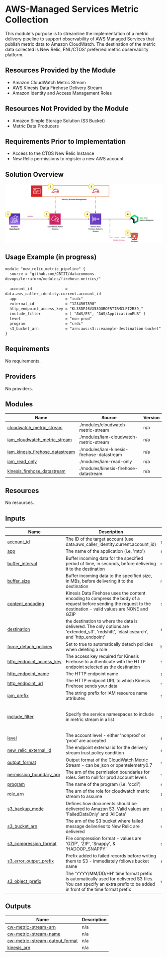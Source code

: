 # AWS-Managed Services Metric Collection

This module's purpose is to streamline the implementation of a metric delivery pipeline to support observability of AWS Managed Services that publish metric data to Amazon CloudWatch. The destination of the metric data collected is New Relic, FNL/CTOS' preferred metric observability platform. 

## Resources Provided by the Module

  - Amazon CloudWatch Metric Stream
  - AWS Kinesis Data Firehose Delivery Stream
  - Amazon Identity and Access Management Roles

## Resources Not Provided by the Module

  - Amazon Simple Storage Solution (S3 Bucket)
  - Metric Data Producers

## Requirements Prior to Implementation
  - Access to the CTOS New Relic Instance
  - New Relic permissions to register a new AWS account

## Solution Overview
![newrelic metric delivery pipeline diagram](./assets/diagram.png)

## Usage Example (in progress)
<pre><code>module "new_relic_metric_pipeline" {
  source = "github.com/CBIIT/datacommons-devops/terraform/modules/firehose-metrics/"

  account_id               = data.aws_caller_identity.current.account_id
  app                      = "icdc"
  external_id              = "1234567890"
  http_endpoint_access_key = "KL3SDFJ6VX53QOROERTIBMCLPI2R39_"
  include_filter           = [ "AWS/ES", "AWS/ApplicationELB" ]
  level                    = "non-prod"
  program                  = "crdc"
  s3_bucket_arn            = "arn:aws:s3:::example-destination-bucket"
}</code></pre>

<!-- BEGIN_TF_DOCS -->
## Requirements

No requirements.

## Providers

No providers.

## Modules

| Name | Source | Version |
|------|--------|---------|
| <a name="module_cloudwatch_metric_stream"></a> [cloudwatch\_metric\_stream](#module\_cloudwatch\_metric\_stream) | ./modules/cloudwatch-metric-stream | n/a |
| <a name="module_iam_cloudwatch_metric_stream"></a> [iam\_cloudwatch\_metric\_stream](#module\_iam\_cloudwatch\_metric\_stream) | ./modules/iam-cloudwatch-metric-stream | n/a |
| <a name="module_iam_kinesis_firehose_datastream"></a> [iam\_kinesis\_firehose\_datastream](#module\_iam\_kinesis\_firehose\_datastream) | ./modules/iam-kinesis-firehose-datastream | n/a |
| <a name="module_iam_read_only"></a> [iam\_read\_only](#module\_iam\_read\_only) | ./modules/iam-read-only | n/a |
| <a name="module_kinesis_firehose_datastream"></a> [kinesis\_firehose\_datastream](#module\_kinesis\_firehose\_datastream) | ./modules/kinesis-firehose-datastream | n/a |

## Resources

No resources.

## Inputs

| Name | Description | Type | Default | Required |
|------|-------------|------|---------|:--------:|
| <a name="input_account_id"></a> [account\_id](#input\_account\_id) | The ID of the target account (use data.aws\_caller\_identity.current.account\_id) | `string` | n/a | yes |
| <a name="input_app"></a> [app](#input\_app) | The name of the application (i.e. 'mtp') | `string` | n/a | yes |
| <a name="input_buffer_interval"></a> [buffer\_interval](#input\_buffer\_interval) | Buffer incoming data for the specified period of time, in seconds, before delivering it to the destination | `number` | `60` | no |
| <a name="input_buffer_size"></a> [buffer\_size](#input\_buffer\_size) | Buffer incoming data to the specified size, in MBs, before delivering it to the destination | `number` | `1` | no |
| <a name="input_content_encoding"></a> [content\_encoding](#input\_content\_encoding) | Kinesis Data Firehose uses the content encoding to compress the body of a request before sending the request to the destination - valid values are NONE and GZIP | `string` | `"GZIP"` | no |
| <a name="input_destination"></a> [destination](#input\_destination) | the destination to where the data is delivered. The only options are 'extended\_s3', 'redshift', 'elasticsearch', and 'http\_endpoint' | `string` | `"http_endpoint"` | no |
| <a name="input_force_detach_policies"></a> [force\_detach\_policies](#input\_force\_detach\_policies) | Set to true to automatically detach policies when deleting a role | `bool` | `false` | no |
| <a name="input_http_endpoint_access_key"></a> [http\_endpoint\_access\_key](#input\_http\_endpoint\_access\_key) | The access key required for Kinesis Firehose to authenticate with the HTTP endpoint selected as the destination | `string` | n/a | yes |
| <a name="input_http_endpoint_name"></a> [http\_endpoint\_name](#input\_http\_endpoint\_name) | The HTTP endpoint name | `string` | `"New Relic"` | no |
| <a name="input_http_endpoint_url"></a> [http\_endpoint\_url](#input\_http\_endpoint\_url) | The HTTP endpoint URL to which Kinesis Firehose sends your data | `string` | `"https://gov-metric-api.newrelic.com/metric/v1"` | no |
| <a name="input_iam_prefix"></a> [iam\_prefix](#input\_iam\_prefix) | The string prefix for IAM resource name attributes | `string` | `"power-user"` | no |
| <a name="input_include_filter"></a> [include\_filter](#input\_include\_filter) | Specify the service namespaces to include in metric stream in a list | `set(string)` | <pre>[<br>  "AWS/ES",<br>  "AWS/ApplicationELB"<br>]</pre> | no |
| <a name="input_level"></a> [level](#input\_level) | The account level - either 'nonprod' or 'prod' are accepted | `string` | n/a | yes |
| <a name="input_new_relic_external_id"></a> [new\_relic\_external\_id](#input\_new\_relic\_external\_id) | The endpoint external id for the delivery stream trust policy condition | `string` | n/a | yes |
| <a name="input_output_format"></a> [output\_format](#input\_output\_format) | Output format of the CloudWatch Metric Stream - can be json or opentelemetry0.7 | `string` | `"opentelemetry0.7"` | no |
| <a name="input_permission_boundary_arn"></a> [permission\_boundary\_arn](#input\_permission\_boundary\_arn) | The arn of the permission boundaries for roles. Set to null for prod account levels | `string` | n/a | yes |
| <a name="input_program"></a> [program](#input\_program) | The name of the program (i.e. 'ccdi') | `string` | n/a | yes |
| <a name="input_role_arn"></a> [role\_arn](#input\_role\_arn) | The arn of the role for cloudwatch metric stream to assume | `string` | n/a | yes |
| <a name="input_s3_backup_mode"></a> [s3\_backup\_mode](#input\_s3\_backup\_mode) | Defines how documents should be delivered to Amazon S3. Valid values are 'FailedDataOnly' and 'AllData' | `string` | `"FailedDataOnly"` | no |
| <a name="input_s3_bucket_arn"></a> [s3\_bucket\_arn](#input\_s3\_bucket\_arn) | The arn of the S3 bucket where failed message deliveries to New Relic are delivered | `string` | n/a | yes |
| <a name="input_s3_compression_format"></a> [s3\_compression\_format](#input\_s3\_compression\_format) | File compression format - values are 'GZIP', 'ZIP', 'Snappy', & 'HADOOP\_SNAPPY' | `string` | `"UNCOMPRESSED"` | no |
| <a name="input_s3_error_output_prefix"></a> [s3\_error\_output\_prefix](#input\_s3\_error\_output\_prefix) | Prefix added to failed records before writing them to S3 - immediately follows bucket name | `string` | `null` | no |
| <a name="input_s3_object_prefix"></a> [s3\_object\_prefix](#input\_s3\_object\_prefix) | The 'YYYY/MM/DD/HH' time format prefix is automatically used for delivered S3 files. You can specify an extra prefix to be added in front of the time format prefix | `string` | `null` | no |

## Outputs

| Name | Description |
|------|-------------|
| <a name="output_cw-metric-stream-arn"></a> [cw-metric-stream-arn](#output\_cw-metric-stream-arn) | n/a |
| <a name="output_cw-metric-stream-name"></a> [cw-metric-stream-name](#output\_cw-metric-stream-name) | n/a |
| <a name="output_cw-metric-stream-output_format"></a> [cw-metric-stream-output\_format](#output\_cw-metric-stream-output\_format) | n/a |
| <a name="output_kinesis_arn"></a> [kinesis\_arn](#output\_kinesis\_arn) | n/a |
<!-- END_TF_DOCS -->
